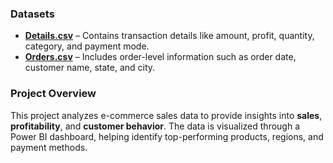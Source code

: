 ### **Datasets**

- [**Details.csv**](https://github.com/shalini0293/E-comm-Sales-Power-BI/blob/main/Details.csv) – Contains transaction details like amount, profit, quantity, category, and payment mode.  
- [**Orders.csv**](https://github.com/shalini0293/E-comm-Sales-Power-BI/blob/main/Orders.csv) – Includes order-level information such as order date, customer name, state, and city.

### **Project Overview**

This project analyzes e-commerce sales data to provide insights into **sales**, **profitability**, and **customer behavior**. The data is visualized through a Power BI dashboard, helping identify top-performing products, regions, and payment methods.


